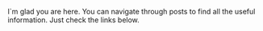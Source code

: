 I`m glad you are here. You can navigate through posts to find all the useful information. Just check the links below.
